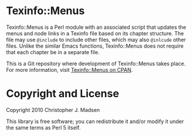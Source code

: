 Texinfo::Menus
==============

Texinfo::Menus is a Perl module with an associated script that updates
the menus and node links in a Texinfo file based on its chapter
structure.  The file may use `@include` to include other files, which
may also `@inlcude` other files.  Unlike the similar Emacs functions,
Texinfo::Menus does not require that each chapter be in a separate
file.


This is a Git repository where development of Texinfo::Menus
takes place.  For more information, visit
[Texinfo::Menus on CPAN](http://search.cpan.org/dist/Texinfo-Menus/).



Copyright and License
=====================

Copyright 2010 Christopher J. Madsen

This library is free software; you can redistribute it and/or modify
it under the same terms as Perl 5 itself.
